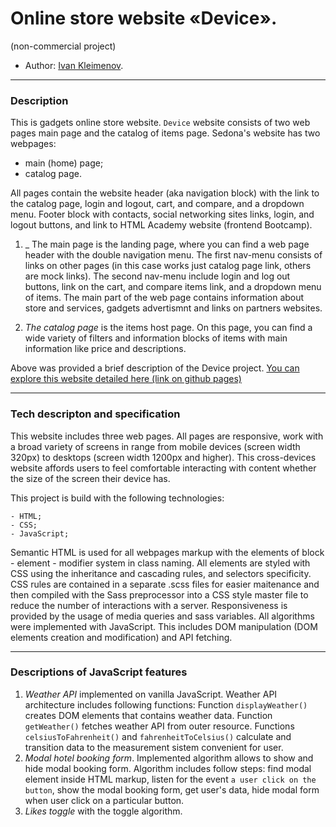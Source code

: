 # Online store website «Device». 
(non-commercial project)

* Author: [Ivan Kleimenov](https://github.com/kleimenov).

---
### Description
This is gadgets online store website. `Device` website consists of two web pages main page and the catalog of items page.  Sedona's website has two webpages:
- main (home) page;
- catalog page.

All pages contain the website header (aka navigation block) with the link to the catalog page, login and logout, cart, and compare, and a dropdown menu. Footer block with contacts, social networking sites links, login, and logout buttons, and link to HTML Academy website (frontend Bootcamp).

1) _ The main page is the landing page, where you can find a web page header with the double navigation menu. The first nav-menu consists of links on other pages (in this case works just catalog page link, others are mock links). The second nav-menu include login and log out buttons, link on the cart, and compare items link, and a dropdown menu of items. The main part of the web page contains information about store and services, gadgets advertismnt and links on partners websites.

2) _The catalog page_ is the items host page. On this page, you can find a wide variety of filters and information blocks of items with main information like price and descriptions. 


Above was provided a brief description of the Device project.
[You can explore this website detailed here (link on github pages)](https://kleimenov.github.io/DEVICE-HTML-CSS-project/)

---

### Tech descripton and specification

This website includes three web pages. All pages are responsive, work with a broad variety of screens in range from mobile devices (screen width 320px) to desktops (screen width 1200px and higher). This cross-devices website affords users to feel comfortable interacting with content whether the size of the screen their device has.

This project is build with the following technologies:
```
- HTML;
- CSS;
- JavaScript;

```
Semantic HTML is used for all webpages markup with the elements of block - element - modifier system in class naming. All elements are styled with CSS using the inheritance and cascading rules, and selectors specificity. CSS rules are contained in a separate .scss files for easier maitenance and then compiled with the Sass preprocessor into a CSS style master file to reduce the number of interactions with a server. Responsiveness is provided by the usage of media queries and sass variables.
All algorithms  were implemented with JavaScript. This includes DOM manipulation (DOM elements creation and modification) and API fetching.

---
### Descriptions of JavaScript features 
1) _Weather API_ implemented on vanilla JavaScript. Weather API architecture includes following functions: 
Function `displayWeather()` creates DOM elements that contains weather data. Function `getWeather()` fetches weather API from outer resource. Functions `celsiusToFahrenheit()` and `fahrenheitToCelsius()` calculate and transition data to the measurement sistem convenient for user.
2) _Modal hotel booking form_. Implemented algorithm allows to show and hide modal booking form. Algorithm includes follow steps: find modal element inside HTML markup, listen for the event `a user click on the button`, show the modal booking form, get user's data, hide modal form when user click on a particular button. 
3) _Likes toggle_ with the toggle algorithm.

